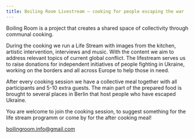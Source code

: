 ```yaml
---
title: Boiling Room Livestream – cooking for people escaping the war
---
```

Boiling Room is a project that creates a shared space of collectivity through communal cooking. 

During the cooking we run a Life Stream with images from the kitchen, artistic intervention, interviews and music. With the content we aim to address relevant topics of current global conflict. The lifestream serves us to raise donations for independent initiatives of people fighting in Ukraine, working on the borders and all across Europe to help those in need. 

After every cooking session we have a collective meal together with all participants and 5-10 extra guests. The main part of the prepared food is brought to several places in Berlin that host people who have escaped Ukraine.  

You are welcome to join the cooking session, to suggest something for the life stream programm or come by for the after cooking meal!  

boilingroom.info@gmail.com


